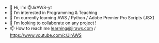 - 👋 Hi, I’m @JirAWS-yt
- 👀 I’m interested in Programming & Teaching
- 🌱 I’m currently learning AWS / Python / Adobe Premier Pro Scripts (JSX)
- 💞️ I’m looking to collaborate on any project !
- 📫 How to reach me learning@jiraws.com / https://www.youtube.com/c/JirAWS

<!---
JirAWS-yt/JirAWS-yt is a ✨ special ✨ repository because its `README.md` (this file) appears on your GitHub profile.
You can click the Preview link to take a look at your changes.
--->
